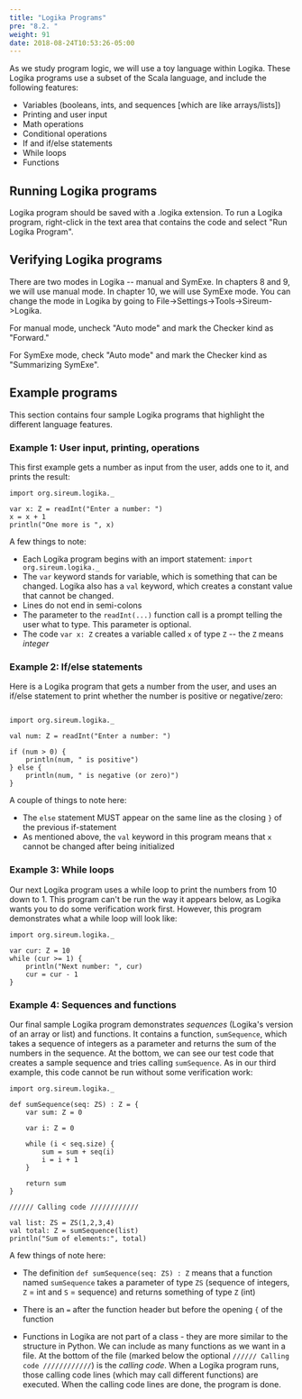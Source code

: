 ```yaml
---
title: "Logika Programs"
pre: "8.2. "
weight: 91
date: 2018-08-24T10:53:26-05:00
---
```


As we study program logic, we will use a toy language within Logika. These Logika programs use a subset of the Scala language, and include the following features:

- Variables (booleans, ints, and sequences [which are like arrays/lists])
- Printing and user input
- Math operations
- Conditional operations
- If and if/else statements
- While loops
- Functions

## Running Logika programs

Logika program should be saved with a .logika extension. To run a Logika program, right-click in the text area that contains the code and select "Run Logika Program".

## Verifying Logika programs

There are two modes in Logika -- manual and SymExe. In chapters 8 and 9, we will use manual mode. In chapter 10, we will use SymExe mode. You can change the mode in Logika by going to File->Settings->Tools->Sireum->Logika.

For manual mode, uncheck "Auto mode" and mark the Checker kind as "Forward." 

For SymExe mode, check "Auto mode" and mark the Checker kind as "Summarizing SymExe".

## Example programs

This section contains four sample Logika programs that highlight the different language features.

### Example 1: User input, printing, operations

This first example gets a number as input from the user, adds one to it, and prints the result:

```text
import org.sireum.logika._

var x: Z = readInt("Enter a number: ")
x = x + 1
println("One more is ", x)
```

A few things to note:

- Each Logika program begins with an import statement: `import org.sireum.logika._`
- The `var` keyword stands for variable, which is something that can be changed. Logika also has a `val` keyword, which creates a constant value that cannot be changed.
- Lines do not end in semi-colons
- The parameter to the `readInt(...)` function call is a prompt telling the user what to type. This parameter is optional.
- The code `var x: Z` creates a variable called `x` of type `Z` -- the `Z` means *integer*

### Example 2: If/else statements

Here is a Logika program that gets a number from the user, and uses an if/else statement to print whether the number is positive or negative/zero:

```text

import org.sireum.logika._

val num: Z = readInt("Enter a number: ")

if (num > 0) {
    println(num, " is positive")
} else {
    println(num, " is negative (or zero)")
}
```

A couple of things to note here:

- The `else` statement MUST appear on the same line as the closing `}` of the previous if-statement
- As mentioned above, the `val` keyword in this program means that `x` cannot be changed after being initialized

### Example 3: While loops

Our next Logika program uses a while loop to print the numbers from 10 down to 1. This program can't be run the way it appears below, as Logika wants you to do some verification work first. However, this program demonstrates what a while loop will look like:

```text
import org.sireum.logika._

var cur: Z = 10
while (cur >= 1) {
    println("Next number: ", cur)
    cur = cur - 1
}
```

### Example 4: Sequences and functions

Our final sample Logika program demonstrates *sequences* (Logika's version of an array or list) and functions. It contains a function, `sumSequence`, which takes a sequence of integers as a parameter and returns the sum of the numbers in the sequence. At the bottom, we can see our test code that creates a sample sequence and tries calling `sumSequence`. As in our third example, this code cannot be run without some verification work:

```text
import org.sireum.logika._

def sumSequence(seq: ZS) : Z = {
    var sum: Z = 0

    var i: Z = 0

    while (i < seq.size) {
        sum = sum + seq(i)
        i = i + 1
    }

    return sum
}

////// Calling code ////////////

val list: ZS = ZS(1,2,3,4)
val total: Z = sumSequence(list)
println("Sum of elements:", total)
```

A few things of note here:

- The definition `def sumSequence(seq: ZS) : Z` means that a function named `sumSequence` takes a parameter of type `ZS` (sequence of integers, `Z` = int and `S` = sequence) and returns something of type `Z` (int)

- There is an `=` after the function header but before the opening `{` of the function

- Functions in Logika are not part of a class - they are more similar to the structure in Python. We can include as many functions as we want in a file. At the bottom of the file (marked below the optional `////// Calling code ////////////`) is the *calling code*. When a Logika program runs, those calling code lines (which may call different functions) are executed. When the calling code lines are done, the program is done.